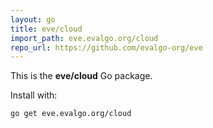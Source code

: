 ```yaml
---
layout: go
title: eve/cloud
import_path: eve.evalgo.org/cloud
repo_url: https://github.com/evalgo-org/eve
---
```


This is the **eve/cloud** Go package.

Install with:

```bash
go get eve.evalgo.org/cloud
```